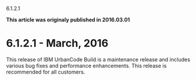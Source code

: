 





6.1.2.1

**This article was originaly published in 2016.03.01**


6.1.2.1 - March, 2016
=====================




This release of IBM UrbanCode Build is a maintenance release and includes various bug fixes and performance enhancements. This release is recommended for all customers.




